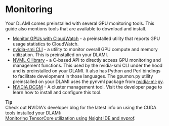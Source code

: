 # Monitoring<a name="tutorial-gpu-monitoring"></a>

Your DLAMI comes preinstalled with several GPU monitoring tools\. This guide also mentions tools that are available to download and install\.
+ [Monitor GPUs with CloudWatch](tutorial-gpu-monitoring-gpumon.md) \- a preinstalled utility that reports GPU usage statistics to CloudWatch\.
+ [nvidia\-smi CLI](https://developer.nvidia.com/nvidia-system-management-interface) \- a utility to monitor overall GPU compute and memory utilization\. This is preinstalled on your DLAMI\.
+ [NVML C library](https://developer.nvidia.com/nvidia-management-library-nvml) \- a C\-based API to directly access GPU monitoring and management functions\. This used by the nvidia\-smi CLI under the hood and is preinstalled on your DLAMI\. It also has Python and Perl bindings to facilitate development in those languages\. The gpumon\.py utility preinstalled on your DLAMI uses the pynvml package from [nvidia\-ml\-py](https://pypi.org/project/nvidia-ml-py/)\.
+ [NVIDIA DCGM](https://developer.nvidia.com/data-center-gpu-manager-dcgm) \- A cluster management tool\. Visit the developer page to learn how to install and configure this tool\.

**Tip**  
Check out NVIDIA's developer blog for the latest info on using the CUDA tools installed your DLAMI:  
[Monitoring TensorCore utilization using Nsight IDE and nvprof](https://devblogs.nvidia.com/using-nsight-compute-nvprof-mixed-precision-deep-learning-models/)\.